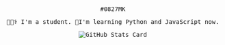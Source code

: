 <div align="center">
<samp>
#0827MK
  
👩🏻‍⚕️ I'm a student.
📖I'm learning Python and JavaScript now.

![GitHub Stats Card](https://github-readme-stats.vercel.app/api?username=0827MK)
